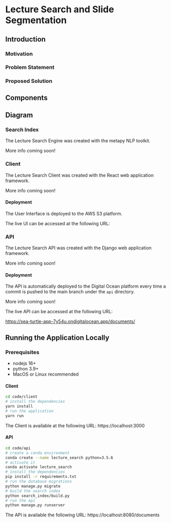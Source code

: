 # Lecture Search and Slide Segmentation

## Introduction

### Motivation

### Problem Statement

### Proposed Solution

## Components

## Diagram

### Search Index
The Lecture Search Engine was created with the metapy NLP toolkit.

More info coming soon!

### Client
The Lecture Search Client was created with the React web application framework.

More info coming soon!

#### Deployment
The User Interface is deployed to the AWS S3 platform.

The live UI can be accessed at the following URL:

<url here>

### API
The Lecture Search API was created with the Django web application framework.

More info coming soon!

#### Deployment
The API is automatically deployed to the Digital Ocean platform every time a commit
is pushed to the main branch under the `api` directory.

More info coming soon!

The live API can be accessed at the following URL:

https://sea-turtle-app-7y54u.ondigitalocean.app/documents/

## Running the Application Locally

### Prerequisites
- nodejs 16+
- python 3.9+
- MacOS or Linux recommended

#### Client

```sh
cd code/client
# install the dependencies
yarn install
# run the application
yarn run
```

The Client is available at the following URL: https://localhost:3000


#### API

```sh
cd code/api
# create a conda environment
conda create --name lecture_search python=3.5.6
# activate it
conda activate lecture_search
# install the dependencies
pip install -r requirements.txt
# run the database migrations
python manage.py migrate
# build the search index
python search_index/build.py
# run the api
python manage.py runserver
```

The API is available the following URL: https://localhost:8080/documents
